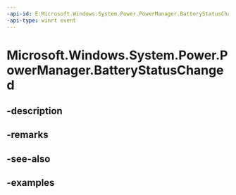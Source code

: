 ```yaml
---
-api-id: E:Microsoft.Windows.System.Power.PowerManager.BatteryStatusChanged
-api-type: winrt event
---
```


# Microsoft.Windows.System.Power.PowerManager.BatteryStatusChanged

<!--
public static event System.EventHandler<object> BatteryStatusChanged;
-->


## -description

## -remarks

## -see-also

## -examples


